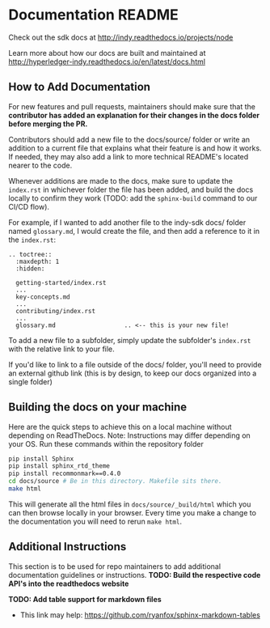 # Documentation README
Check out the sdk docs at http://indy.readthedocs.io/projects/node

Learn more about how our docs are built and maintained at http://hyperledger-indy.readthedocs.io/en/latest/docs.html

## How to Add Documentation
For new features and pull requests, maintainers should make sure that the **contributor has added an explanation for their changes in the docs folder before merging the PR.**
  
Contributors should add a new file to the docs/source/ folder or write an addition to a current file that explains what their feature is and how it works. If needed, they may also add a link to more technical README's located nearer to the code.

Whenever additions are made to the docs, make sure to update the `index.rst` in whichever folder the file has been added, and build the docs locally to confirm they work (TODO: add the `sphinx-build` command to our CI/CD flow).

For example, if I wanted to add another file to the indy-sdk docs/ folder named `glossary.md`, I would create the file, and then add a reference to it in the `index.rst`: 
```
.. toctree::
  :maxdepth: 1
  :hidden:

  getting-started/index.rst
  ...
  key-concepts.md
  ...
  contributing/index.rst
  ...
  glossary.md                   .. <-- this is your new file!

```

To add a new file to a subfolder, simply update the subfolder's `index.rst` with the relative link to your file.

If you'd like to link to a file outside of the docs/ folder, you'll need to provide an external github link (this is by design, to keep our docs organized into a single folder)

## Building the docs on your machine

Here are the quick steps to achieve this on a local machine without depending on ReadTheDocs. Note: Instructions may differ depending on your OS.
Run these commands within the repository folder
```bash
pip install Sphinx
pip install sphinx_rtd_theme
pip install recommonmark==0.4.0
cd docs/source # Be in this directory. Makefile sits there.
make html
```

This will generate all the html files in `docs/source/_build/html` which you can then browse locally in your browser. Every time you make a change to the documentation you will need to rerun `make html`.

## Additional Instructions
This section is to be used for repo maintainers to add additional documentation guidelines or instructions. 
**TODO: Build the respective code API's into the readthedocs website**

**TODO: Add table support for markdown files** 
* This link may help: https://github.com/ryanfox/sphinx-markdown-tables